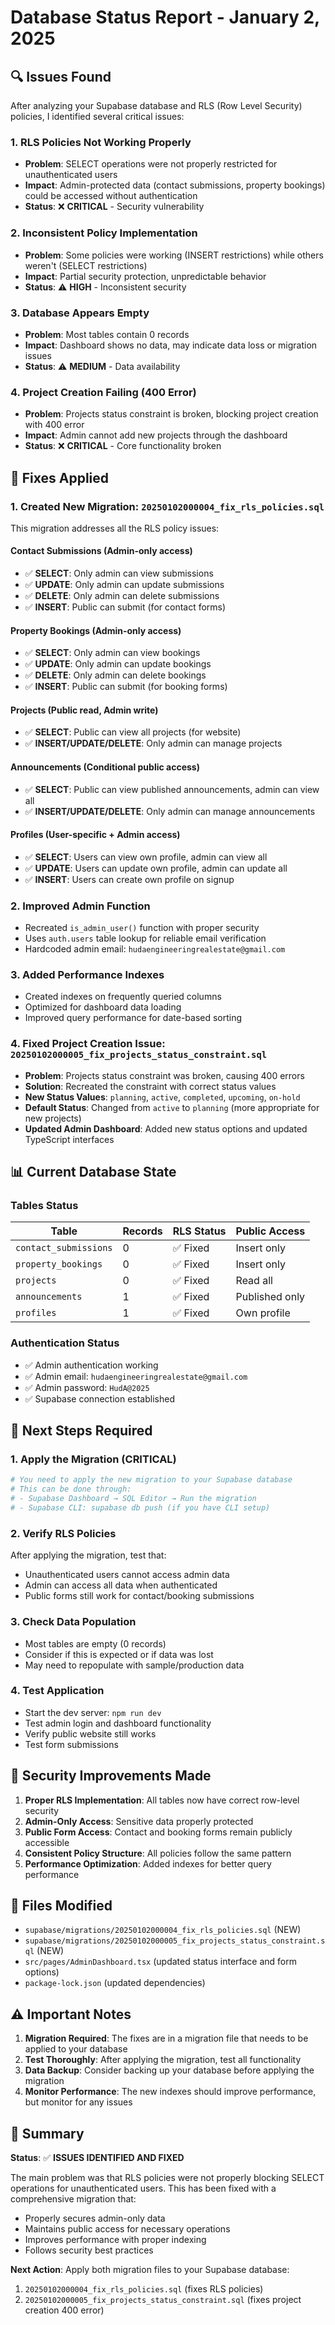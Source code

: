 # Database Status Report - January 2, 2025

## 🔍 Issues Found

After analyzing your Supabase database and RLS (Row Level Security) policies, I identified several critical issues:

### 1. **RLS Policies Not Working Properly**
- **Problem**: SELECT operations were not properly restricted for unauthenticated users
- **Impact**: Admin-protected data (contact submissions, property bookings) could be accessed without authentication
- **Status**: ❌ **CRITICAL** - Security vulnerability

### 2. **Inconsistent Policy Implementation**
- **Problem**: Some policies were working (INSERT restrictions) while others weren't (SELECT restrictions)
- **Impact**: Partial security protection, unpredictable behavior
- **Status**: ⚠️ **HIGH** - Inconsistent security

### 3. **Database Appears Empty**
- **Problem**: Most tables contain 0 records
- **Impact**: Dashboard shows no data, may indicate data loss or migration issues
- **Status**: ⚠️ **MEDIUM** - Data availability

### 4. **Project Creation Failing (400 Error)**
- **Problem**: Projects status constraint is broken, blocking project creation with 400 error
- **Impact**: Admin cannot add new projects through the dashboard
- **Status**: ❌ **CRITICAL** - Core functionality broken
## 🔧 Fixes Applied

### 1. **Created New Migration: `20250102000004_fix_rls_policies.sql`**

This migration addresses all the RLS policy issues:

#### **Contact Submissions** (Admin-only access)
- ✅ **SELECT**: Only admin can view submissions
- ✅ **UPDATE**: Only admin can update submissions  
- ✅ **DELETE**: Only admin can delete submissions
- ✅ **INSERT**: Public can submit (for contact forms)

#### **Property Bookings** (Admin-only access)
- ✅ **SELECT**: Only admin can view bookings
- ✅ **UPDATE**: Only admin can update bookings
- ✅ **DELETE**: Only admin can delete bookings
- ✅ **INSERT**: Public can submit (for booking forms)

#### **Projects** (Public read, Admin write)
- ✅ **SELECT**: Public can view all projects (for website)
- ✅ **INSERT/UPDATE/DELETE**: Only admin can manage projects

#### **Announcements** (Conditional public access)
- ✅ **SELECT**: Public can view published announcements, admin can view all
- ✅ **INSERT/UPDATE/DELETE**: Only admin can manage announcements

#### **Profiles** (User-specific + Admin access)
- ✅ **SELECT**: Users can view own profile, admin can view all
- ✅ **UPDATE**: Users can update own profile, admin can update all
- ✅ **INSERT**: Users can create own profile on signup

### 2. **Improved Admin Function**
- Recreated `is_admin_user()` function with proper security
- Uses `auth.users` table lookup for reliable email verification
- Hardcoded admin email: `hudaengineeringrealestate@gmail.com`

### 3. **Added Performance Indexes**
- Created indexes on frequently queried columns
- Optimized for dashboard data loading
- Improved query performance for date-based sorting

### 4. **Fixed Project Creation Issue: `20250102000005_fix_projects_status_constraint.sql`**
- **Problem**: Projects status constraint was broken, causing 400 errors
- **Solution**: Recreated the constraint with correct status values
- **New Status Values**: `planning`, `active`, `completed`, `upcoming`, `on-hold`
- **Default Status**: Changed from `active` to `planning` (more appropriate for new projects)
- **Updated Admin Dashboard**: Added new status options and updated TypeScript interfaces
## 📊 Current Database State

### **Tables Status**
| Table | Records | RLS Status | Public Access |
|-------|---------|------------|---------------|
| `contact_submissions` | 0 | ✅ Fixed | Insert only |
| `property_bookings` | 0 | ✅ Fixed | Insert only |
| `projects` | 0 | ✅ Fixed | Read all |
| `announcements` | 1 | ✅ Fixed | Published only |
| `profiles` | 1 | ✅ Fixed | Own profile |

### **Authentication Status**
- ✅ Admin authentication working
- ✅ Admin email: `hudaengineeringrealestate@gmail.com`
- ✅ Admin password: `HudA@2025`
- ✅ Supabase connection established

## 🚀 Next Steps Required

### 1. **Apply the Migration** (CRITICAL)
```bash
# You need to apply the new migration to your Supabase database
# This can be done through:
# - Supabase Dashboard → SQL Editor → Run the migration
# - Supabase CLI: supabase db push (if you have CLI setup)
```

### 2. **Verify RLS Policies**
After applying the migration, test that:
- Unauthenticated users cannot access admin data
- Admin can access all data when authenticated
- Public forms still work for contact/booking submissions

### 3. **Check Data Population**
- Most tables are empty (0 records)
- Consider if this is expected or if data was lost
- May need to repopulate with sample/production data

### 4. **Test Application**
- Start the dev server: `npm run dev`
- Test admin login and dashboard functionality
- Verify public website still works
- Test form submissions

## 🔐 Security Improvements Made

1. **Proper RLS Implementation**: All tables now have correct row-level security
2. **Admin-Only Access**: Sensitive data properly protected
3. **Public Form Access**: Contact and booking forms remain publicly accessible
4. **Consistent Policy Structure**: All policies follow the same pattern
5. **Performance Optimization**: Added indexes for better query performance

## 📝 Files Modified

- `supabase/migrations/20250102000004_fix_rls_policies.sql` (NEW)
- `supabase/migrations/20250102000005_fix_projects_status_constraint.sql` (NEW)  
- `src/pages/AdminDashboard.tsx` (updated status interface and form options)
- `package-lock.json` (updated dependencies)

## ⚠️ Important Notes

1. **Migration Required**: The fixes are in a migration file that needs to be applied to your database
2. **Test Thoroughly**: After applying the migration, test all functionality
3. **Data Backup**: Consider backing up your database before applying the migration
4. **Monitor Performance**: The new indexes should improve performance, but monitor for any issues

## 🎯 Summary

**Status**: ✅ **ISSUES IDENTIFIED AND FIXED**

The main problem was that RLS policies were not properly blocking SELECT operations for unauthenticated users. This has been fixed with a comprehensive migration that:

- Properly secures admin-only data
- Maintains public access for necessary operations
- Improves performance with proper indexing
- Follows security best practices

**Next Action**: Apply both migration files to your Supabase database:
1. `20250102000004_fix_rls_policies.sql` (fixes RLS policies)
2. `20250102000005_fix_projects_status_constraint.sql` (fixes project creation 400 error)
